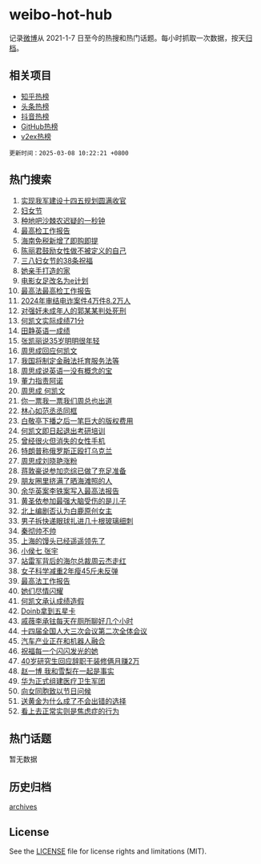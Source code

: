 # weibo-hot-hub

记录[微博](https://www.weibo.com)从 2021-1-7 日至今的热搜和热门话题。每小时抓取一次数据，按天[归档](archives)。

## 相关项目

- [知乎热榜](https://github.com/lonnyzhang423/zhihu-hot-hub)
- [头条热榜](https://github.com/lonnyzhang423/toutiao-hot-hub)
- [抖音热榜](https://github.com/lonnyzhang423/douyin-hot-hub)
- [GitHub热榜](https://github.com/lonnyzhang423/github-hot-hub)
- [v2ex热榜](https://github.com/lonnyzhang423/v2ex-hot-hub)


`更新时间：2025-03-08 10:22:21 +0800`

## 热门搜索

1. [实现我军建设十四五规划圆满收官](https://m.weibo.cn/search?containerid=100103type%3D1%26t%3D10%26q%3D%23%E5%AE%9E%E7%8E%B0%E6%88%91%E5%86%9B%E5%BB%BA%E8%AE%BE%E5%8D%81%E5%9B%9B%E4%BA%94%E8%A7%84%E5%88%92%E5%9C%86%E6%BB%A1%E6%94%B6%E5%AE%98%23&stream_entry_id=51&isnewpage=1&extparam=seat%3D1%26cate%3D10103%26q%3D%2523%25E5%25AE%259E%25E7%258E%25B0%25E6%2588%2591%25E5%2586%259B%25E5%25BB%25BA%25E8%25AE%25BE%25E5%258D%2581%25E5%259B%259B%25E4%25BA%2594%25E8%25A7%2584%25E5%2588%2592%25E5%259C%2586%25E6%25BB%25A1%25E6%2594%25B6%25E5%25AE%2598%2523%26filter_type%3Drealtimehot%26stream_entry_id%3D51%26pos%3D0%26c_type%3D51%26dgr%3D0%26display_time%3D1741400540%26pre_seqid%3D17414005401880327261634)
1. [妇女节](https://m.weibo.cn/search?containerid=100103type%3D1%26t%3D10%26q%3D%23%E5%A6%87%E5%A5%B3%E8%8A%82%23&stream_entry_id=31&isnewpage=1&extparam=seat%3D1%26cate%3D5001%26band_rank%3D1%26stream_entry_id%3D31%26lcate%3D5001%26flag%3D16%26c_type%3D31%26filter_type%3Drealtimehot%26dgr%3D0%26pos%3D0%26realpos%3D1%26q%3D%2523%25E5%25A6%2587%25E5%25A5%25B3%25E8%258A%2582%2523%26display_time%3D1741400540%26pre_seqid%3D17414005401880327261634)
1. [种地吧沙棘农迟疑的一秒钟](https://m.weibo.cn/search?containerid=100103type%3D1%26t%3D10%26q%3D%E7%A7%8D%E5%9C%B0%E5%90%A7%E6%B2%99%E6%A3%98%E5%86%9C%E8%BF%9F%E7%96%91%E7%9A%84%E4%B8%80%E7%A7%92%E9%92%9F&stream_entry_id=31&isnewpage=1&extparam=seat%3D1%26cate%3D5001%26band_rank%3D2%26stream_entry_id%3D31%26lcate%3D5001%26flag%3D1%26c_type%3D31%26filter_type%3Drealtimehot%26dgr%3D0%26pos%3D1%26realpos%3D2%26q%3D%25E7%25A7%258D%25E5%259C%25B0%25E5%2590%25A7%25E6%25B2%2599%25E6%25A3%2598%25E5%2586%259C%25E8%25BF%259F%25E7%2596%2591%25E7%259A%2584%25E4%25B8%2580%25E7%25A7%2592%25E9%2592%259F%26display_time%3D1741400540%26pre_seqid%3D17414005401880327261634)
1. [最高检工作报告](https://m.weibo.cn/search?containerid=100103type%3D1%26t%3D10%26q%3D%23%E6%9C%80%E9%AB%98%E6%A3%80%E5%B7%A5%E4%BD%9C%E6%8A%A5%E5%91%8A%23&stream_entry_id=31&isnewpage=1&extparam=seat%3D1%26cate%3D5001%26band_rank%3D3%26stream_entry_id%3D31%26lcate%3D5001%26flag%3D1%26c_type%3D31%26filter_type%3Drealtimehot%26dgr%3D0%26pos%3D2%26realpos%3D3%26q%3D%2523%25E6%259C%2580%25E9%25AB%2598%25E6%25A3%2580%25E5%25B7%25A5%25E4%25BD%259C%25E6%258A%25A5%25E5%2591%258A%2523%26display_time%3D1741400540%26pre_seqid%3D17414005401880327261634)
1. [海南免税新增了即购即提](https://m.weibo.cn/search?containerid=100103type%3D1%26t%3D10%26q%3D%23%E6%B5%B7%E5%8D%97%E5%85%8D%E7%A8%8E%E6%96%B0%E5%A2%9E%E4%BA%86%E5%8D%B3%E8%B4%AD%E5%8D%B3%E6%8F%90%23&stream_entry_id=31&isnewpage=1&extparam=seat%3D1%26cate%3D5001%26band_rank%3D4%26stream_entry_id%3D31%26lcate%3D5001%26flag%3D0%26c_type%3D31%26filter_type%3Drealtimehot%26dgr%3D0%26pos%3D3%26realpos%3D4%26q%3D%2523%25E6%25B5%25B7%25E5%258D%2597%25E5%2585%258D%25E7%25A8%258E%25E6%2596%25B0%25E5%25A2%259E%25E4%25BA%2586%25E5%258D%25B3%25E8%25B4%25AD%25E5%258D%25B3%25E6%258F%2590%2523%26display_time%3D1741400540%26pre_seqid%3D17414005401880327261634)
1. [陈丽君鼓励女性做不被定义的自己](https://m.weibo.cn/search?containerid=100103type%3D1%26t%3D10%26q%3D%23%E9%99%88%E4%B8%BD%E5%90%9B%E9%BC%93%E5%8A%B1%E5%A5%B3%E6%80%A7%E5%81%9A%E4%B8%8D%E8%A2%AB%E5%AE%9A%E4%B9%89%E7%9A%84%E8%87%AA%E5%B7%B1%23&stream_entry_id=31&isnewpage=1&extparam=seat%3D1%26cate%3D5001%26band_rank%3D5%26stream_entry_id%3D31%26lcate%3D5001%26flag%3D1%26c_type%3D31%26filter_type%3Drealtimehot%26dgr%3D0%26pos%3D4%26realpos%3D5%26q%3D%2523%25E9%2599%2588%25E4%25B8%25BD%25E5%2590%259B%25E9%25BC%2593%25E5%258A%25B1%25E5%25A5%25B3%25E6%2580%25A7%25E5%2581%259A%25E4%25B8%258D%25E8%25A2%25AB%25E5%25AE%259A%25E4%25B9%2589%25E7%259A%2584%25E8%2587%25AA%25E5%25B7%25B1%2523%26display_time%3D1741400540%26pre_seqid%3D17414005401880327261634)
1. [三八妇女节的38条祝福](https://m.weibo.cn/search?containerid=100103type%3D1%26t%3D10%26q%3D%23%E4%B8%89%E5%85%AB%E5%A6%87%E5%A5%B3%E8%8A%82%E7%9A%8438%E6%9D%A1%E7%A5%9D%E7%A6%8F%23&stream_entry_id=31&isnewpage=1&extparam=seat%3D1%26cate%3D5001%26band_rank%3D6%26stream_entry_id%3D31%26lcate%3D5001%26flag%3D0%26c_type%3D31%26filter_type%3Drealtimehot%26dgr%3D0%26pos%3D5%26realpos%3D6%26q%3D%2523%25E4%25B8%2589%25E5%2585%25AB%25E5%25A6%2587%25E5%25A5%25B3%25E8%258A%2582%25E7%259A%258438%25E6%259D%25A1%25E7%25A5%259D%25E7%25A6%258F%2523%26display_time%3D1741400540%26pre_seqid%3D17414005401880327261634)
1. [她亲手打造的家](https://m.weibo.cn/search?containerid=100103type%3D1%26t%3D10%26q%3D%23%E5%A5%B9%E4%BA%B2%E6%89%8B%E6%89%93%E9%80%A0%E7%9A%84%E5%AE%B6%23&stream_entry_id=31&isnewpage=1&extparam=seat%3D1%26cate%3D5001%26band_rank%3D7%26stream_entry_id%3D31%26lcate%3D5001%26is_ad_pos%3D1%26c_type%3D31%26filter_type%3Drealtimehot%26dgr%3D0%26pos%3D6%26adid%3D278488%26q%3D%2523%25E5%25A5%25B9%25E4%25BA%25B2%25E6%2589%258B%25E6%2589%2593%25E9%2580%25A0%25E7%259A%2584%25E5%25AE%25B6%2523%26display_time%3D1741400540%26pre_seqid%3D17414005401880327261634)
1. [电影女足改名为e计划](https://m.weibo.cn/search?containerid=100103type%3D1%26t%3D10%26q%3D%E7%94%B5%E5%BD%B1%E5%A5%B3%E8%B6%B3%E6%94%B9%E5%90%8D%E4%B8%BAe%E8%AE%A1%E5%88%92&stream_entry_id=31&isnewpage=1&extparam=seat%3D1%26cate%3D5001%26band_rank%3D7%26stream_entry_id%3D31%26lcate%3D5001%26flag%3D0%26c_type%3D31%26filter_type%3Drealtimehot%26dgr%3D0%26pos%3D7%26realpos%3D7%26q%3D%25E7%2594%25B5%25E5%25BD%25B1%25E5%25A5%25B3%25E8%25B6%25B3%25E6%2594%25B9%25E5%2590%258D%25E4%25B8%25BAe%25E8%25AE%25A1%25E5%2588%2592%26display_time%3D1741400540%26pre_seqid%3D17414005401880327261634)
1. [最高法最高检工作报告](https://m.weibo.cn/search?containerid=100103type%3D1%26t%3D10%26q%3D%23%E6%9C%80%E9%AB%98%E6%B3%95%E6%9C%80%E9%AB%98%E6%A3%80%E5%B7%A5%E4%BD%9C%E6%8A%A5%E5%91%8A%23&stream_entry_id=31&isnewpage=1&extparam=seat%3D1%26cate%3D5001%26band_rank%3D8%26stream_entry_id%3D31%26lcate%3D5001%26flag%3D1%26c_type%3D31%26filter_type%3Drealtimehot%26dgr%3D0%26pos%3D8%26realpos%3D8%26q%3D%2523%25E6%259C%2580%25E9%25AB%2598%25E6%25B3%2595%25E6%259C%2580%25E9%25AB%2598%25E6%25A3%2580%25E5%25B7%25A5%25E4%25BD%259C%25E6%258A%25A5%25E5%2591%258A%2523%26display_time%3D1741400540%26pre_seqid%3D17414005401880327261634)
1. [2024年审结电诈案件4万件8.2万人](https://m.weibo.cn/search?containerid=100103type%3D1%26t%3D10%26q%3D%232024%E5%B9%B4%E5%AE%A1%E7%BB%93%E7%94%B5%E8%AF%88%E6%A1%88%E4%BB%B64%E4%B8%87%E4%BB%B68.2%E4%B8%87%E4%BA%BA%23&stream_entry_id=31&isnewpage=1&extparam=seat%3D1%26cate%3D5001%26band_rank%3D9%26stream_entry_id%3D31%26lcate%3D5001%26flag%3D1%26c_type%3D31%26filter_type%3Drealtimehot%26dgr%3D0%26pos%3D9%26realpos%3D9%26q%3D%25232024%25E5%25B9%25B4%25E5%25AE%25A1%25E7%25BB%2593%25E7%2594%25B5%25E8%25AF%2588%25E6%25A1%2588%25E4%25BB%25B64%25E4%25B8%2587%25E4%25BB%25B68.2%25E4%25B8%2587%25E4%25BA%25BA%2523%26display_time%3D1741400540%26pre_seqid%3D17414005401880327261634)
1. [对强奸未成年人的郭某某判处死刑](https://m.weibo.cn/search?containerid=100103type%3D1%26t%3D10%26q%3D%23%E5%AF%B9%E5%BC%BA%E5%A5%B8%E6%9C%AA%E6%88%90%E5%B9%B4%E4%BA%BA%E7%9A%84%E9%83%AD%E6%9F%90%E6%9F%90%E5%88%A4%E5%A4%84%E6%AD%BB%E5%88%91%23&stream_entry_id=31&isnewpage=1&extparam=seat%3D1%26cate%3D5001%26band_rank%3D10%26stream_entry_id%3D31%26lcate%3D5001%26flag%3D1%26c_type%3D31%26filter_type%3Drealtimehot%26dgr%3D0%26pos%3D10%26realpos%3D10%26q%3D%2523%25E5%25AF%25B9%25E5%25BC%25BA%25E5%25A5%25B8%25E6%259C%25AA%25E6%2588%2590%25E5%25B9%25B4%25E4%25BA%25BA%25E7%259A%2584%25E9%2583%25AD%25E6%259F%2590%25E6%259F%2590%25E5%2588%25A4%25E5%25A4%2584%25E6%25AD%25BB%25E5%2588%2591%2523%26display_time%3D1741400540%26pre_seqid%3D17414005401880327261634)
1. [何凯文实际成绩71分](https://m.weibo.cn/search?containerid=100103type%3D1%26t%3D10%26q%3D%23%E4%BD%95%E5%87%AF%E6%96%87%E5%AE%9E%E9%99%85%E6%88%90%E7%BB%A971%E5%88%86%23&stream_entry_id=31&isnewpage=1&extparam=seat%3D1%26cate%3D5001%26band_rank%3D11%26stream_entry_id%3D31%26lcate%3D5001%26flag%3D2%26c_type%3D31%26filter_type%3Drealtimehot%26dgr%3D0%26pos%3D11%26realpos%3D11%26q%3D%2523%25E4%25BD%2595%25E5%2587%25AF%25E6%2596%2587%25E5%25AE%259E%25E9%2599%2585%25E6%2588%2590%25E7%25BB%25A971%25E5%2588%2586%2523%26display_time%3D1741400540%26pre_seqid%3D17414005401880327261634)
1. [田静英语一成绩](https://m.weibo.cn/search?containerid=100103type%3D1%26t%3D10%26q%3D%23%E7%94%B0%E9%9D%99%E8%8B%B1%E8%AF%AD%E4%B8%80%E6%88%90%E7%BB%A9%23&stream_entry_id=31&isnewpage=1&extparam=seat%3D1%26cate%3D5001%26band_rank%3D12%26stream_entry_id%3D31%26lcate%3D5001%26flag%3D1%26c_type%3D31%26filter_type%3Drealtimehot%26dgr%3D0%26pos%3D12%26realpos%3D12%26q%3D%2523%25E7%2594%25B0%25E9%259D%2599%25E8%258B%25B1%25E8%25AF%25AD%25E4%25B8%2580%25E6%2588%2590%25E7%25BB%25A9%2523%26display_time%3D1741400540%26pre_seqid%3D17414005401880327261634)
1. [张凯丽说35岁明明很年轻](https://m.weibo.cn/search?containerid=100103type%3D1%26t%3D10%26q%3D%23%E5%BC%A0%E5%87%AF%E4%B8%BD%E8%AF%B435%E5%B2%81%E6%98%8E%E6%98%8E%E5%BE%88%E5%B9%B4%E8%BD%BB%23&stream_entry_id=31&isnewpage=1&extparam=seat%3D1%26cate%3D5001%26band_rank%3D13%26stream_entry_id%3D31%26lcate%3D5001%26flag%3D0%26c_type%3D31%26filter_type%3Drealtimehot%26dgr%3D0%26pos%3D13%26realpos%3D13%26q%3D%2523%25E5%25BC%25A0%25E5%2587%25AF%25E4%25B8%25BD%25E8%25AF%25B435%25E5%25B2%2581%25E6%2598%258E%25E6%2598%258E%25E5%25BE%2588%25E5%25B9%25B4%25E8%25BD%25BB%2523%26display_time%3D1741400540%26pre_seqid%3D17414005401880327261634)
1. [周思成回应何凯文](https://m.weibo.cn/search?containerid=100103type%3D1%26t%3D10%26q%3D%23%E5%91%A8%E6%80%9D%E6%88%90%E5%9B%9E%E5%BA%94%E4%BD%95%E5%87%AF%E6%96%87%23&stream_entry_id=31&isnewpage=1&extparam=seat%3D1%26cate%3D5001%26band_rank%3D14%26stream_entry_id%3D31%26lcate%3D5001%26flag%3D1%26c_type%3D31%26filter_type%3Drealtimehot%26dgr%3D0%26pos%3D14%26realpos%3D14%26q%3D%2523%25E5%2591%25A8%25E6%2580%259D%25E6%2588%2590%25E5%259B%259E%25E5%25BA%2594%25E4%25BD%2595%25E5%2587%25AF%25E6%2596%2587%2523%26display_time%3D1741400540%26pre_seqid%3D17414005401880327261634)
1. [我国将制定金融法托育服务法等](https://m.weibo.cn/search?containerid=100103type%3D1%26t%3D10%26q%3D%23%E6%88%91%E5%9B%BD%E5%B0%86%E5%88%B6%E5%AE%9A%E9%87%91%E8%9E%8D%E6%B3%95%E6%89%98%E8%82%B2%E6%9C%8D%E5%8A%A1%E6%B3%95%E7%AD%89%23&stream_entry_id=31&isnewpage=1&extparam=seat%3D1%26cate%3D5001%26band_rank%3D15%26stream_entry_id%3D31%26lcate%3D5001%26flag%3D1%26c_type%3D31%26filter_type%3Drealtimehot%26dgr%3D0%26pos%3D15%26realpos%3D15%26q%3D%2523%25E6%2588%2591%25E5%259B%25BD%25E5%25B0%2586%25E5%2588%25B6%25E5%25AE%259A%25E9%2587%2591%25E8%259E%258D%25E6%25B3%2595%25E6%2589%2598%25E8%2582%25B2%25E6%259C%258D%25E5%258A%25A1%25E6%25B3%2595%25E7%25AD%2589%2523%26display_time%3D1741400540%26pre_seqid%3D17414005401880327261634)
1. [周思成说英语一没有概念的宝](https://m.weibo.cn/search?containerid=100103type%3D1%26t%3D10%26q%3D%23%E5%91%A8%E6%80%9D%E6%88%90%E8%AF%B4%E8%8B%B1%E8%AF%AD%E4%B8%80%E6%B2%A1%E6%9C%89%E6%A6%82%E5%BF%B5%E7%9A%84%E5%AE%9D%23&stream_entry_id=31&isnewpage=1&extparam=seat%3D1%26cate%3D5001%26band_rank%3D16%26stream_entry_id%3D31%26lcate%3D5001%26flag%3D1%26c_type%3D31%26filter_type%3Drealtimehot%26dgr%3D0%26pos%3D16%26realpos%3D16%26q%3D%2523%25E5%2591%25A8%25E6%2580%259D%25E6%2588%2590%25E8%25AF%25B4%25E8%258B%25B1%25E8%25AF%25AD%25E4%25B8%2580%25E6%25B2%25A1%25E6%259C%2589%25E6%25A6%2582%25E5%25BF%25B5%25E7%259A%2584%25E5%25AE%259D%2523%26display_time%3D1741400540%26pre_seqid%3D17414005401880327261634)
1. [董力指责阿诺](https://m.weibo.cn/search?containerid=100103type%3D1%26t%3D10%26q%3D%23%E8%91%A3%E5%8A%9B%E6%8C%87%E8%B4%A3%E9%98%BF%E8%AF%BA%23&stream_entry_id=31&isnewpage=1&extparam=seat%3D1%26cate%3D5001%26band_rank%3D17%26stream_entry_id%3D31%26lcate%3D5001%26flag%3D1%26c_type%3D31%26filter_type%3Drealtimehot%26dgr%3D0%26pos%3D17%26realpos%3D17%26q%3D%2523%25E8%2591%25A3%25E5%258A%259B%25E6%258C%2587%25E8%25B4%25A3%25E9%2598%25BF%25E8%25AF%25BA%2523%26display_time%3D1741400540%26pre_seqid%3D17414005401880327261634)
1. [周思成 何凯文](https://m.weibo.cn/search?containerid=100103type%3D1%26t%3D10%26q%3D%E5%91%A8%E6%80%9D%E6%88%90+%E4%BD%95%E5%87%AF%E6%96%87&stream_entry_id=31&isnewpage=1&extparam=seat%3D1%26cate%3D5001%26band_rank%3D18%26stream_entry_id%3D31%26lcate%3D5001%26flag%3D1%26c_type%3D31%26filter_type%3Drealtimehot%26dgr%3D0%26pos%3D18%26realpos%3D18%26q%3D%25E5%2591%25A8%25E6%2580%259D%25E6%2588%2590%2520%25E4%25BD%2595%25E5%2587%25AF%25E6%2596%2587%26display_time%3D1741400540%26pre_seqid%3D17414005401880327261634)
1. [你一票我一票我们周总也出道](https://m.weibo.cn/search?containerid=100103type%3D1%26t%3D10%26q%3D%23%E4%BD%A0%E4%B8%80%E7%A5%A8%E6%88%91%E4%B8%80%E7%A5%A8%E6%88%91%E4%BB%AC%E5%91%A8%E6%80%BB%E4%B9%9F%E5%87%BA%E9%81%93%23&stream_entry_id=31&isnewpage=1&extparam=seat%3D1%26cate%3D5001%26band_rank%3D19%26stream_entry_id%3D31%26lcate%3D5001%26flag%3D0%26c_type%3D31%26filter_type%3Drealtimehot%26dgr%3D0%26pos%3D19%26realpos%3D19%26q%3D%2523%25E4%25BD%25A0%25E4%25B8%2580%25E7%25A5%25A8%25E6%2588%2591%25E4%25B8%2580%25E7%25A5%25A8%25E6%2588%2591%25E4%25BB%25AC%25E5%2591%25A8%25E6%2580%25BB%25E4%25B9%259F%25E5%2587%25BA%25E9%2581%2593%2523%26display_time%3D1741400540%26pre_seqid%3D17414005401880327261634)
1. [林心如范丞丞同框](https://m.weibo.cn/search?containerid=100103type%3D1%26t%3D10%26q%3D%23%E6%9E%97%E5%BF%83%E5%A6%82%E8%8C%83%E4%B8%9E%E4%B8%9E%E5%90%8C%E6%A1%86%23&stream_entry_id=31&isnewpage=1&extparam=seat%3D1%26cate%3D5001%26band_rank%3D20%26stream_entry_id%3D31%26lcate%3D5001%26flag%3D1%26c_type%3D31%26filter_type%3Drealtimehot%26dgr%3D0%26pos%3D20%26realpos%3D20%26q%3D%2523%25E6%259E%2597%25E5%25BF%2583%25E5%25A6%2582%25E8%258C%2583%25E4%25B8%259E%25E4%25B8%259E%25E5%2590%258C%25E6%25A1%2586%2523%26display_time%3D1741400540%26pre_seqid%3D17414005401880327261634)
1. [白敬亭下播之后一笔巨大的版权费用](https://m.weibo.cn/search?containerid=100103type%3D1%26t%3D10%26q%3D%23%E7%99%BD%E6%95%AC%E4%BA%AD%E4%B8%8B%E6%92%AD%E4%B9%8B%E5%90%8E%E4%B8%80%E7%AC%94%E5%B7%A8%E5%A4%A7%E7%9A%84%E7%89%88%E6%9D%83%E8%B4%B9%E7%94%A8%23&stream_entry_id=31&isnewpage=1&extparam=seat%3D1%26cate%3D5001%26band_rank%3D21%26stream_entry_id%3D31%26lcate%3D5001%26flag%3D2%26c_type%3D31%26filter_type%3Drealtimehot%26dgr%3D0%26pos%3D21%26realpos%3D21%26q%3D%2523%25E7%2599%25BD%25E6%2595%25AC%25E4%25BA%25AD%25E4%25B8%258B%25E6%2592%25AD%25E4%25B9%258B%25E5%2590%258E%25E4%25B8%2580%25E7%25AC%2594%25E5%25B7%25A8%25E5%25A4%25A7%25E7%259A%2584%25E7%2589%2588%25E6%259D%2583%25E8%25B4%25B9%25E7%2594%25A8%2523%26display_time%3D1741400540%26pre_seqid%3D17414005401880327261634)
1. [何凯文即日起退出考研培训](https://m.weibo.cn/search?containerid=100103type%3D1%26t%3D10%26q%3D%23%E4%BD%95%E5%87%AF%E6%96%87%E5%8D%B3%E6%97%A5%E8%B5%B7%E9%80%80%E5%87%BA%E8%80%83%E7%A0%94%E5%9F%B9%E8%AE%AD%23&stream_entry_id=31&isnewpage=1&extparam=seat%3D1%26cate%3D5001%26band_rank%3D22%26stream_entry_id%3D31%26lcate%3D5001%26flag%3D0%26c_type%3D31%26filter_type%3Drealtimehot%26dgr%3D0%26pos%3D22%26realpos%3D22%26q%3D%2523%25E4%25BD%2595%25E5%2587%25AF%25E6%2596%2587%25E5%258D%25B3%25E6%2597%25A5%25E8%25B5%25B7%25E9%2580%2580%25E5%2587%25BA%25E8%2580%2583%25E7%25A0%2594%25E5%259F%25B9%25E8%25AE%25AD%2523%26display_time%3D1741400540%26pre_seqid%3D17414005401880327261634)
1. [曾经很火但消失的女性手机](https://m.weibo.cn/search?containerid=100103type%3D1%26t%3D10%26q%3D%23%E6%9B%BE%E7%BB%8F%E5%BE%88%E7%81%AB%E4%BD%86%E6%B6%88%E5%A4%B1%E7%9A%84%E5%A5%B3%E6%80%A7%E6%89%8B%E6%9C%BA%23&stream_entry_id=31&isnewpage=1&extparam=seat%3D1%26cate%3D5001%26band_rank%3D23%26stream_entry_id%3D31%26lcate%3D5001%26flag%3D1%26c_type%3D31%26filter_type%3Drealtimehot%26dgr%3D0%26pos%3D23%26realpos%3D23%26q%3D%2523%25E6%259B%25BE%25E7%25BB%258F%25E5%25BE%2588%25E7%2581%25AB%25E4%25BD%2586%25E6%25B6%2588%25E5%25A4%25B1%25E7%259A%2584%25E5%25A5%25B3%25E6%2580%25A7%25E6%2589%258B%25E6%259C%25BA%2523%26display_time%3D1741400540%26pre_seqid%3D17414005401880327261634)
1. [特朗普称俄罗斯正殴打乌克兰](https://m.weibo.cn/search?containerid=100103type%3D1%26t%3D10%26q%3D%23%E7%89%B9%E6%9C%97%E6%99%AE%E7%A7%B0%E4%BF%84%E7%BD%97%E6%96%AF%E6%AD%A3%E6%AE%B4%E6%89%93%E4%B9%8C%E5%85%8B%E5%85%B0%23&stream_entry_id=31&isnewpage=1&extparam=seat%3D1%26cate%3D5001%26band_rank%3D24%26stream_entry_id%3D31%26lcate%3D5001%26flag%3D0%26c_type%3D31%26filter_type%3Drealtimehot%26dgr%3D0%26pos%3D24%26realpos%3D24%26q%3D%2523%25E7%2589%25B9%25E6%259C%2597%25E6%2599%25AE%25E7%25A7%25B0%25E4%25BF%2584%25E7%25BD%2597%25E6%2596%25AF%25E6%25AD%25A3%25E6%25AE%25B4%25E6%2589%2593%25E4%25B9%258C%25E5%2585%258B%25E5%2585%25B0%2523%26display_time%3D1741400540%26pre_seqid%3D17414005401880327261634)
1. [周思成刘晓艳涨粉](https://m.weibo.cn/search?containerid=100103type%3D1%26t%3D10%26q%3D%23%E5%91%A8%E6%80%9D%E6%88%90%E5%88%98%E6%99%93%E8%89%B3%E6%B6%A8%E7%B2%89%23&stream_entry_id=31&isnewpage=1&extparam=seat%3D1%26cate%3D5001%26band_rank%3D25%26stream_entry_id%3D31%26lcate%3D5001%26flag%3D1%26c_type%3D31%26filter_type%3Drealtimehot%26dgr%3D0%26pos%3D25%26realpos%3D25%26q%3D%2523%25E5%2591%25A8%25E6%2580%259D%25E6%2588%2590%25E5%2588%2598%25E6%2599%2593%25E8%2589%25B3%25E6%25B6%25A8%25E7%25B2%2589%2523%26display_time%3D1741400540%26pre_seqid%3D17414005401880327261634)
1. [蒋敦豪说参加恋综已做了充足准备](https://m.weibo.cn/search?containerid=100103type%3D1%26t%3D10%26q%3D%23%E8%92%8B%E6%95%A6%E8%B1%AA%E8%AF%B4%E5%8F%82%E5%8A%A0%E6%81%8B%E7%BB%BC%E5%B7%B2%E5%81%9A%E4%BA%86%E5%85%85%E8%B6%B3%E5%87%86%E5%A4%87%23&stream_entry_id=31&isnewpage=1&extparam=seat%3D1%26cate%3D5001%26band_rank%3D26%26stream_entry_id%3D31%26lcate%3D5001%26flag%3D0%26c_type%3D31%26filter_type%3Drealtimehot%26dgr%3D0%26pos%3D26%26realpos%3D26%26q%3D%2523%25E8%2592%258B%25E6%2595%25A6%25E8%25B1%25AA%25E8%25AF%25B4%25E5%258F%2582%25E5%258A%25A0%25E6%2581%258B%25E7%25BB%25BC%25E5%25B7%25B2%25E5%2581%259A%25E4%25BA%2586%25E5%2585%2585%25E8%25B6%25B3%25E5%2587%2586%25E5%25A4%2587%2523%26display_time%3D1741400540%26pre_seqid%3D17414005401880327261634)
1. [朋友圈里挤满了晒海滩照的人](https://m.weibo.cn/search?containerid=100103type%3D1%26t%3D10%26q%3D%23%E6%9C%8B%E5%8F%8B%E5%9C%88%E9%87%8C%E6%8C%A4%E6%BB%A1%E4%BA%86%E6%99%92%E6%B5%B7%E6%BB%A9%E7%85%A7%E7%9A%84%E4%BA%BA%23&stream_entry_id=31&isnewpage=1&extparam=seat%3D1%26cate%3D5001%26band_rank%3D27%26stream_entry_id%3D31%26lcate%3D5001%26flag%3D1%26c_type%3D31%26filter_type%3Drealtimehot%26dgr%3D0%26pos%3D27%26realpos%3D27%26q%3D%2523%25E6%259C%258B%25E5%258F%258B%25E5%259C%2588%25E9%2587%258C%25E6%258C%25A4%25E6%25BB%25A1%25E4%25BA%2586%25E6%2599%2592%25E6%25B5%25B7%25E6%25BB%25A9%25E7%2585%25A7%25E7%259A%2584%25E4%25BA%25BA%2523%26display_time%3D1741400540%26pre_seqid%3D17414005401880327261634)
1. [余华英案李铁案写入最高法报告](https://m.weibo.cn/search?containerid=100103type%3D1%26t%3D10%26q%3D%E4%BD%99%E5%8D%8E%E8%8B%B1%E6%A1%88%E6%9D%8E%E9%93%81%E6%A1%88%E5%86%99%E5%85%A5%E6%9C%80%E9%AB%98%E6%B3%95%E6%8A%A5%E5%91%8A&stream_entry_id=31&isnewpage=1&extparam=seat%3D1%26cate%3D5001%26band_rank%3D28%26stream_entry_id%3D31%26lcate%3D5001%26flag%3D1%26c_type%3D31%26filter_type%3Drealtimehot%26dgr%3D0%26pos%3D28%26realpos%3D28%26q%3D%25E4%25BD%2599%25E5%258D%258E%25E8%258B%25B1%25E6%25A1%2588%25E6%259D%258E%25E9%2593%2581%25E6%25A1%2588%25E5%2586%2599%25E5%2585%25A5%25E6%259C%2580%25E9%25AB%2598%25E6%25B3%2595%25E6%258A%25A5%25E5%2591%258A%26display_time%3D1741400540%26pre_seqid%3D17414005401880327261634)
1. [黄圣依参加最强大脑受伤的是儿子](https://m.weibo.cn/search?containerid=100103type%3D1%26t%3D10%26q%3D%E9%BB%84%E5%9C%A3%E4%BE%9D%E5%8F%82%E5%8A%A0%E6%9C%80%E5%BC%BA%E5%A4%A7%E8%84%91%E5%8F%97%E4%BC%A4%E7%9A%84%E6%98%AF%E5%84%BF%E5%AD%90&stream_entry_id=31&isnewpage=1&extparam=seat%3D1%26cate%3D5001%26band_rank%3D29%26stream_entry_id%3D31%26lcate%3D5001%26flag%3D0%26c_type%3D31%26filter_type%3Drealtimehot%26dgr%3D0%26pos%3D29%26realpos%3D29%26q%3D%25E9%25BB%2584%25E5%259C%25A3%25E4%25BE%259D%25E5%258F%2582%25E5%258A%25A0%25E6%259C%2580%25E5%25BC%25BA%25E5%25A4%25A7%25E8%2584%2591%25E5%258F%2597%25E4%25BC%25A4%25E7%259A%2584%25E6%2598%25AF%25E5%2584%25BF%25E5%25AD%2590%26display_time%3D1741400540%26pre_seqid%3D17414005401880327261634)
1. [北上编剧否认为白鹿原创女主](https://m.weibo.cn/search?containerid=100103type%3D1%26t%3D10%26q%3D%23%E5%8C%97%E4%B8%8A%E7%BC%96%E5%89%A7%E5%90%A6%E8%AE%A4%E4%B8%BA%E7%99%BD%E9%B9%BF%E5%8E%9F%E5%88%9B%E5%A5%B3%E4%B8%BB%23&stream_entry_id=31&isnewpage=1&extparam=seat%3D1%26cate%3D5001%26band_rank%3D30%26stream_entry_id%3D31%26lcate%3D5001%26flag%3D1%26c_type%3D31%26filter_type%3Drealtimehot%26dgr%3D0%26pos%3D30%26realpos%3D30%26q%3D%2523%25E5%258C%2597%25E4%25B8%258A%25E7%25BC%2596%25E5%2589%25A7%25E5%2590%25A6%25E8%25AE%25A4%25E4%25B8%25BA%25E7%2599%25BD%25E9%25B9%25BF%25E5%258E%259F%25E5%2588%259B%25E5%25A5%25B3%25E4%25B8%25BB%2523%26display_time%3D1741400540%26pre_seqid%3D17414005401880327261634)
1. [男子拆快递眼球扎进几十根玻璃细刺](https://m.weibo.cn/search?containerid=100103type%3D1%26t%3D10%26q%3D%23%E7%94%B7%E5%AD%90%E6%8B%86%E5%BF%AB%E9%80%92%E7%9C%BC%E7%90%83%E6%89%8E%E8%BF%9B%E5%87%A0%E5%8D%81%E6%A0%B9%E7%8E%BB%E7%92%83%E7%BB%86%E5%88%BA%23&stream_entry_id=31&isnewpage=1&extparam=seat%3D1%26cate%3D5001%26band_rank%3D31%26stream_entry_id%3D31%26lcate%3D5001%26flag%3D0%26c_type%3D31%26filter_type%3Drealtimehot%26dgr%3D0%26pos%3D31%26realpos%3D31%26q%3D%2523%25E7%2594%25B7%25E5%25AD%2590%25E6%258B%2586%25E5%25BF%25AB%25E9%2580%2592%25E7%259C%25BC%25E7%2590%2583%25E6%2589%258E%25E8%25BF%259B%25E5%2587%25A0%25E5%258D%2581%25E6%25A0%25B9%25E7%258E%25BB%25E7%2592%2583%25E7%25BB%2586%25E5%2588%25BA%2523%26display_time%3D1741400540%26pre_seqid%3D17414005401880327261634)
1. [秦彻帅不帅](https://m.weibo.cn/search?containerid=100103type%3D1%26t%3D10%26q%3D%E7%A7%A6%E5%BD%BB%E5%B8%85%E4%B8%8D%E5%B8%85&stream_entry_id=31&isnewpage=1&extparam=seat%3D1%26cate%3D5001%26band_rank%3D32%26stream_entry_id%3D31%26lcate%3D5001%26flag%3D1%26c_type%3D31%26filter_type%3Drealtimehot%26dgr%3D0%26pos%3D32%26realpos%3D32%26q%3D%25E7%25A7%25A6%25E5%25BD%25BB%25E5%25B8%2585%25E4%25B8%258D%25E5%25B8%2585%26display_time%3D1741400540%26pre_seqid%3D17414005401880327261634)
1. [上海的馒头已经遥遥领先了](https://m.weibo.cn/search?containerid=100103type%3D1%26t%3D10%26q%3D%E4%B8%8A%E6%B5%B7%E7%9A%84%E9%A6%92%E5%A4%B4%E5%B7%B2%E7%BB%8F%E9%81%A5%E9%81%A5%E9%A2%86%E5%85%88%E4%BA%86&stream_entry_id=31&isnewpage=1&extparam=seat%3D1%26cate%3D5001%26band_rank%3D33%26stream_entry_id%3D31%26lcate%3D5001%26flag%3D1%26c_type%3D31%26filter_type%3Drealtimehot%26dgr%3D0%26pos%3D33%26realpos%3D33%26q%3D%25E4%25B8%258A%25E6%25B5%25B7%25E7%259A%2584%25E9%25A6%2592%25E5%25A4%25B4%25E5%25B7%25B2%25E7%25BB%258F%25E9%2581%25A5%25E9%2581%25A5%25E9%25A2%2586%25E5%2585%2588%25E4%25BA%2586%26display_time%3D1741400540%26pre_seqid%3D17414005401880327261634)
1. [小侯七 张宇](https://m.weibo.cn/search?containerid=100103type%3D1%26t%3D10%26q%3D%E5%B0%8F%E4%BE%AF%E4%B8%83+%E5%BC%A0%E5%AE%87&stream_entry_id=31&isnewpage=1&extparam=seat%3D1%26cate%3D5001%26band_rank%3D34%26stream_entry_id%3D31%26lcate%3D5001%26flag%3D1%26c_type%3D31%26filter_type%3Drealtimehot%26dgr%3D0%26pos%3D34%26realpos%3D34%26q%3D%25E5%25B0%258F%25E4%25BE%25AF%25E4%25B8%2583%2520%25E5%25BC%25A0%25E5%25AE%2587%26display_time%3D1741400540%26pre_seqid%3D17414005401880327261634)
1. [站雷军背后的海尔总裁周云杰走红](https://m.weibo.cn/search?containerid=100103type%3D1%26t%3D10%26q%3D%23%E7%AB%99%E9%9B%B7%E5%86%9B%E8%83%8C%E5%90%8E%E7%9A%84%E6%B5%B7%E5%B0%94%E6%80%BB%E8%A3%81%E5%91%A8%E4%BA%91%E6%9D%B0%E8%B5%B0%E7%BA%A2%23&stream_entry_id=31&isnewpage=1&extparam=seat%3D1%26cate%3D5001%26band_rank%3D35%26stream_entry_id%3D31%26lcate%3D5001%26flag%3D0%26c_type%3D31%26filter_type%3Drealtimehot%26dgr%3D0%26pos%3D35%26realpos%3D35%26q%3D%2523%25E7%25AB%2599%25E9%259B%25B7%25E5%2586%259B%25E8%2583%258C%25E5%2590%258E%25E7%259A%2584%25E6%25B5%25B7%25E5%25B0%2594%25E6%2580%25BB%25E8%25A3%2581%25E5%2591%25A8%25E4%25BA%2591%25E6%259D%25B0%25E8%25B5%25B0%25E7%25BA%25A2%2523%26display_time%3D1741400540%26pre_seqid%3D17414005401880327261634)
1. [女子科学减重2年瘦45斤未反弹](https://m.weibo.cn/search?containerid=100103type%3D1%26t%3D10%26q%3D%23%E5%A5%B3%E5%AD%90%E7%A7%91%E5%AD%A6%E5%87%8F%E9%87%8D2%E5%B9%B4%E7%98%A645%E6%96%A4%E6%9C%AA%E5%8F%8D%E5%BC%B9%23&stream_entry_id=31&isnewpage=1&extparam=seat%3D1%26cate%3D5001%26band_rank%3D36%26stream_entry_id%3D31%26lcate%3D5001%26flag%3D1%26c_type%3D31%26filter_type%3Drealtimehot%26dgr%3D0%26pos%3D36%26realpos%3D36%26q%3D%2523%25E5%25A5%25B3%25E5%25AD%2590%25E7%25A7%2591%25E5%25AD%25A6%25E5%2587%258F%25E9%2587%258D2%25E5%25B9%25B4%25E7%2598%25A645%25E6%2596%25A4%25E6%259C%25AA%25E5%258F%258D%25E5%25BC%25B9%2523%26display_time%3D1741400540%26pre_seqid%3D17414005401880327261634)
1. [最高法工作报告](https://m.weibo.cn/search?containerid=100103type%3D1%26t%3D10%26q%3D%23%E6%9C%80%E9%AB%98%E6%B3%95%E5%B7%A5%E4%BD%9C%E6%8A%A5%E5%91%8A%23&stream_entry_id=31&isnewpage=1&extparam=seat%3D1%26cate%3D5001%26band_rank%3D37%26stream_entry_id%3D31%26lcate%3D5001%26flag%3D1%26c_type%3D31%26filter_type%3Drealtimehot%26dgr%3D0%26pos%3D37%26realpos%3D37%26q%3D%2523%25E6%259C%2580%25E9%25AB%2598%25E6%25B3%2595%25E5%25B7%25A5%25E4%25BD%259C%25E6%258A%25A5%25E5%2591%258A%2523%26display_time%3D1741400540%26pre_seqid%3D17414005401880327261634)
1. [她们尽情闪耀](https://m.weibo.cn/search?containerid=100103type%3D1%26t%3D10%26q%3D%23%E5%A5%B9%E4%BB%AC%E5%B0%BD%E6%83%85%E9%97%AA%E8%80%80%23&stream_entry_id=31&isnewpage=1&extparam=seat%3D1%26cate%3D5001%26band_rank%3D38%26stream_entry_id%3D31%26lcate%3D5001%26flag%3D0%26c_type%3D31%26filter_type%3Drealtimehot%26dgr%3D0%26pos%3D38%26realpos%3D38%26q%3D%2523%25E5%25A5%25B9%25E4%25BB%25AC%25E5%25B0%25BD%25E6%2583%2585%25E9%2597%25AA%25E8%2580%2580%2523%26display_time%3D1741400540%26pre_seqid%3D17414005401880327261634)
1. [何凯文承认成绩造假](https://m.weibo.cn/search?containerid=100103type%3D1%26t%3D10%26q%3D%23%E4%BD%95%E5%87%AF%E6%96%87%E6%89%BF%E8%AE%A4%E6%88%90%E7%BB%A9%E9%80%A0%E5%81%87%23&stream_entry_id=31&isnewpage=1&extparam=seat%3D1%26cate%3D5001%26band_rank%3D39%26stream_entry_id%3D31%26lcate%3D5001%26flag%3D0%26c_type%3D31%26filter_type%3Drealtimehot%26dgr%3D0%26pos%3D39%26realpos%3D39%26q%3D%2523%25E4%25BD%2595%25E5%2587%25AF%25E6%2596%2587%25E6%2589%25BF%25E8%25AE%25A4%25E6%2588%2590%25E7%25BB%25A9%25E9%2580%25A0%25E5%2581%2587%2523%26display_time%3D1741400540%26pre_seqid%3D17414005401880327261634)
1. [Doinb拿到五星卡](https://m.weibo.cn/search?containerid=100103type%3D1%26t%3D10%26q%3D%23Doinb%E6%8B%BF%E5%88%B0%E4%BA%94%E6%98%9F%E5%8D%A1%23&stream_entry_id=31&isnewpage=1&extparam=seat%3D1%26cate%3D5001%26band_rank%3D40%26stream_entry_id%3D31%26lcate%3D5001%26flag%3D1%26c_type%3D31%26filter_type%3Drealtimehot%26dgr%3D0%26pos%3D40%26realpos%3D40%26q%3D%2523Doinb%25E6%258B%25BF%25E5%2588%25B0%25E4%25BA%2594%25E6%2598%259F%25E5%258D%25A1%2523%26display_time%3D1741400540%26pre_seqid%3D17414005401880327261634)
1. [戚薇李承铉每天在厕所聊好几个小时](https://m.weibo.cn/search?containerid=100103type%3D1%26t%3D10%26q%3D%23%E6%88%9A%E8%96%87%E6%9D%8E%E6%89%BF%E9%93%89%E6%AF%8F%E5%A4%A9%E5%9C%A8%E5%8E%95%E6%89%80%E8%81%8A%E5%A5%BD%E5%87%A0%E4%B8%AA%E5%B0%8F%E6%97%B6%23&stream_entry_id=31&isnewpage=1&extparam=seat%3D1%26cate%3D5001%26band_rank%3D41%26stream_entry_id%3D31%26lcate%3D5001%26flag%3D0%26c_type%3D31%26filter_type%3Drealtimehot%26dgr%3D0%26pos%3D41%26realpos%3D41%26q%3D%2523%25E6%2588%259A%25E8%2596%2587%25E6%259D%258E%25E6%2589%25BF%25E9%2593%2589%25E6%25AF%258F%25E5%25A4%25A9%25E5%259C%25A8%25E5%258E%2595%25E6%2589%2580%25E8%2581%258A%25E5%25A5%25BD%25E5%2587%25A0%25E4%25B8%25AA%25E5%25B0%258F%25E6%2597%25B6%2523%26display_time%3D1741400540%26pre_seqid%3D17414005401880327261634)
1. [十四届全国人大三次会议第二次全体会议](https://m.weibo.cn/search?containerid=100103type%3D1%26t%3D10%26q%3D%23%E5%8D%81%E5%9B%9B%E5%B1%8A%E5%85%A8%E5%9B%BD%E4%BA%BA%E5%A4%A7%E4%B8%89%E6%AC%A1%E4%BC%9A%E8%AE%AE%E7%AC%AC%E4%BA%8C%E6%AC%A1%E5%85%A8%E4%BD%93%E4%BC%9A%E8%AE%AE%23&stream_entry_id=31&isnewpage=1&extparam=seat%3D1%26cate%3D5001%26band_rank%3D42%26stream_entry_id%3D31%26lcate%3D5001%26flag%3D1%26c_type%3D31%26filter_type%3Drealtimehot%26dgr%3D0%26pos%3D42%26realpos%3D42%26q%3D%2523%25E5%258D%2581%25E5%259B%259B%25E5%25B1%258A%25E5%2585%25A8%25E5%259B%25BD%25E4%25BA%25BA%25E5%25A4%25A7%25E4%25B8%2589%25E6%25AC%25A1%25E4%25BC%259A%25E8%25AE%25AE%25E7%25AC%25AC%25E4%25BA%258C%25E6%25AC%25A1%25E5%2585%25A8%25E4%25BD%2593%25E4%25BC%259A%25E8%25AE%25AE%2523%26display_time%3D1741400540%26pre_seqid%3D17414005401880327261634)
1. [汽车产业正在和机器人融合](https://m.weibo.cn/search?containerid=100103type%3D1%26t%3D10%26q%3D%23%E6%B1%BD%E8%BD%A6%E4%BA%A7%E4%B8%9A%E6%AD%A3%E5%9C%A8%E5%92%8C%E6%9C%BA%E5%99%A8%E4%BA%BA%E8%9E%8D%E5%90%88%23&stream_entry_id=31&isnewpage=1&extparam=seat%3D1%26cate%3D5001%26band_rank%3D43%26stream_entry_id%3D31%26lcate%3D5001%26flag%3D0%26c_type%3D31%26filter_type%3Drealtimehot%26dgr%3D0%26pos%3D43%26realpos%3D43%26q%3D%2523%25E6%25B1%25BD%25E8%25BD%25A6%25E4%25BA%25A7%25E4%25B8%259A%25E6%25AD%25A3%25E5%259C%25A8%25E5%2592%258C%25E6%259C%25BA%25E5%2599%25A8%25E4%25BA%25BA%25E8%259E%258D%25E5%2590%2588%2523%26display_time%3D1741400540%26pre_seqid%3D17414005401880327261634)
1. [祝福每一个闪闪发光的她](https://m.weibo.cn/search?containerid=100103type%3D1%26t%3D10%26q%3D%23%E7%A5%9D%E7%A6%8F%E6%AF%8F%E4%B8%80%E4%B8%AA%E9%97%AA%E9%97%AA%E5%8F%91%E5%85%89%E7%9A%84%E5%A5%B9%23&stream_entry_id=31&isnewpage=1&extparam=seat%3D1%26cate%3D5001%26band_rank%3D44%26stream_entry_id%3D31%26lcate%3D5001%26flag%3D0%26c_type%3D31%26filter_type%3Drealtimehot%26dgr%3D0%26pos%3D44%26realpos%3D44%26q%3D%2523%25E7%25A5%259D%25E7%25A6%258F%25E6%25AF%258F%25E4%25B8%2580%25E4%25B8%25AA%25E9%2597%25AA%25E9%2597%25AA%25E5%258F%2591%25E5%2585%2589%25E7%259A%2584%25E5%25A5%25B9%2523%26display_time%3D1741400540%26pre_seqid%3D17414005401880327261634)
1. [40岁研究生回应辞职干装修俩月赚2万](https://m.weibo.cn/search?containerid=100103type%3D1%26t%3D10%26q%3D%2340%E5%B2%81%E7%A0%94%E7%A9%B6%E7%94%9F%E5%9B%9E%E5%BA%94%E8%BE%9E%E8%81%8C%E5%B9%B2%E8%A3%85%E4%BF%AE%E4%BF%A9%E6%9C%88%E8%B5%9A2%E4%B8%87%23&stream_entry_id=31&isnewpage=1&extparam=seat%3D1%26cate%3D5001%26band_rank%3D45%26stream_entry_id%3D31%26lcate%3D5001%26flag%3D1%26c_type%3D31%26filter_type%3Drealtimehot%26dgr%3D0%26pos%3D45%26realpos%3D45%26q%3D%252340%25E5%25B2%2581%25E7%25A0%2594%25E7%25A9%25B6%25E7%2594%259F%25E5%259B%259E%25E5%25BA%2594%25E8%25BE%259E%25E8%2581%258C%25E5%25B9%25B2%25E8%25A3%2585%25E4%25BF%25AE%25E4%25BF%25A9%25E6%259C%2588%25E8%25B5%259A2%25E4%25B8%2587%2523%26display_time%3D1741400540%26pre_seqid%3D17414005401880327261634)
1. [赵一博 我和雪梨在一起是事实](https://m.weibo.cn/search?containerid=100103type%3D1%26t%3D10%26q%3D%E8%B5%B5%E4%B8%80%E5%8D%9A+%E6%88%91%E5%92%8C%E9%9B%AA%E6%A2%A8%E5%9C%A8%E4%B8%80%E8%B5%B7%E6%98%AF%E4%BA%8B%E5%AE%9E&stream_entry_id=31&isnewpage=1&extparam=seat%3D1%26cate%3D5001%26band_rank%3D46%26stream_entry_id%3D31%26lcate%3D5001%26flag%3D0%26c_type%3D31%26filter_type%3Drealtimehot%26dgr%3D0%26pos%3D46%26realpos%3D46%26q%3D%25E8%25B5%25B5%25E4%25B8%2580%25E5%258D%259A%2520%25E6%2588%2591%25E5%2592%258C%25E9%259B%25AA%25E6%25A2%25A8%25E5%259C%25A8%25E4%25B8%2580%25E8%25B5%25B7%25E6%2598%25AF%25E4%25BA%258B%25E5%25AE%259E%26display_time%3D1741400540%26pre_seqid%3D17414005401880327261634)
1. [华为正式组建医疗卫生军团](https://m.weibo.cn/search?containerid=100103type%3D1%26t%3D10%26q%3D%23%E5%8D%8E%E4%B8%BA%E6%AD%A3%E5%BC%8F%E7%BB%84%E5%BB%BA%E5%8C%BB%E7%96%97%E5%8D%AB%E7%94%9F%E5%86%9B%E5%9B%A2%23&stream_entry_id=31&isnewpage=1&extparam=seat%3D1%26cate%3D5001%26band_rank%3D47%26stream_entry_id%3D31%26lcate%3D5001%26flag%3D1%26c_type%3D31%26filter_type%3Drealtimehot%26dgr%3D0%26pos%3D47%26realpos%3D47%26q%3D%2523%25E5%258D%258E%25E4%25B8%25BA%25E6%25AD%25A3%25E5%25BC%258F%25E7%25BB%2584%25E5%25BB%25BA%25E5%258C%25BB%25E7%2596%2597%25E5%258D%25AB%25E7%2594%259F%25E5%2586%259B%25E5%259B%25A2%2523%26display_time%3D1741400540%26pre_seqid%3D17414005401880327261634)
1. [向女同胞致以节日问候](https://m.weibo.cn/search?containerid=100103type%3D1%26t%3D10%26q%3D%23%E5%90%91%E5%A5%B3%E5%90%8C%E8%83%9E%E8%87%B4%E4%BB%A5%E8%8A%82%E6%97%A5%E9%97%AE%E5%80%99%23&stream_entry_id=31&isnewpage=1&extparam=seat%3D1%26cate%3D5001%26band_rank%3D48%26stream_entry_id%3D31%26lcate%3D5001%26flag%3D0%26c_type%3D31%26filter_type%3Drealtimehot%26dgr%3D0%26pos%3D48%26realpos%3D48%26q%3D%2523%25E5%2590%2591%25E5%25A5%25B3%25E5%2590%258C%25E8%2583%259E%25E8%2587%25B4%25E4%25BB%25A5%25E8%258A%2582%25E6%2597%25A5%25E9%2597%25AE%25E5%2580%2599%2523%26display_time%3D1741400540%26pre_seqid%3D17414005401880327261634)
1. [送黄金为什么成了不会出错的选择](https://m.weibo.cn/search?containerid=100103type%3D1%26t%3D10%26q%3D%23%E9%80%81%E9%BB%84%E9%87%91%E4%B8%BA%E4%BB%80%E4%B9%88%E6%88%90%E4%BA%86%E4%B8%8D%E4%BC%9A%E5%87%BA%E9%94%99%E7%9A%84%E9%80%89%E6%8B%A9%23&stream_entry_id=31&isnewpage=1&extparam=seat%3D1%26cate%3D5001%26band_rank%3D49%26stream_entry_id%3D31%26lcate%3D5001%26flag%3D1%26c_type%3D31%26filter_type%3Drealtimehot%26dgr%3D0%26pos%3D49%26realpos%3D49%26q%3D%2523%25E9%2580%2581%25E9%25BB%2584%25E9%2587%2591%25E4%25B8%25BA%25E4%25BB%2580%25E4%25B9%2588%25E6%2588%2590%25E4%25BA%2586%25E4%25B8%258D%25E4%25BC%259A%25E5%2587%25BA%25E9%2594%2599%25E7%259A%2584%25E9%2580%2589%25E6%258B%25A9%2523%26display_time%3D1741400540%26pre_seqid%3D17414005401880327261634)
1. [看上去正常实则是焦虑症的行为](https://m.weibo.cn/search?containerid=100103type%3D1%26t%3D10%26q%3D%E7%9C%8B%E4%B8%8A%E5%8E%BB%E6%AD%A3%E5%B8%B8%E5%AE%9E%E5%88%99%E6%98%AF%E7%84%A6%E8%99%91%E7%97%87%E7%9A%84%E8%A1%8C%E4%B8%BA&stream_entry_id=31&isnewpage=1&extparam=seat%3D1%26cate%3D5001%26band_rank%3D50%26stream_entry_id%3D31%26lcate%3D5001%26flag%3D1%26c_type%3D31%26filter_type%3Drealtimehot%26dgr%3D0%26pos%3D50%26realpos%3D50%26q%3D%25E7%259C%258B%25E4%25B8%258A%25E5%258E%25BB%25E6%25AD%25A3%25E5%25B8%25B8%25E5%25AE%259E%25E5%2588%2599%25E6%2598%25AF%25E7%2584%25A6%25E8%2599%2591%25E7%2597%2587%25E7%259A%2584%25E8%25A1%258C%25E4%25B8%25BA%26display_time%3D1741400540%26pre_seqid%3D17414005401880327261634)

## 热门话题

暂无数据

## 历史归档

[archives](archives)

## License

See the [LICENSE](LICENSE) file for license rights and limitations (MIT).

